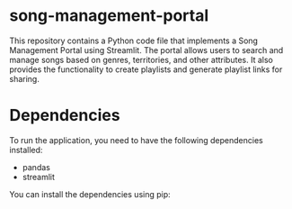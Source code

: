 # song-management-portal

This repository contains a Python code file that implements a Song Management Portal using Streamlit. The portal allows users to search and manage songs based on genres, territories, and other attributes. It also provides the functionality to create playlists and generate playlist links for sharing.

# Dependencies
To run the application, you need to have the following dependencies installed:

- pandas
- streamlit

You can install the dependencies using pip:
